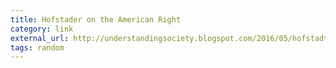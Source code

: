 ```yaml
---
title: Hofstader on the American Right
category: link
external_url: http://understandingsociety.blogspot.com/2016/05/hofstadter-on-american-right.html
tags: random
---
```

